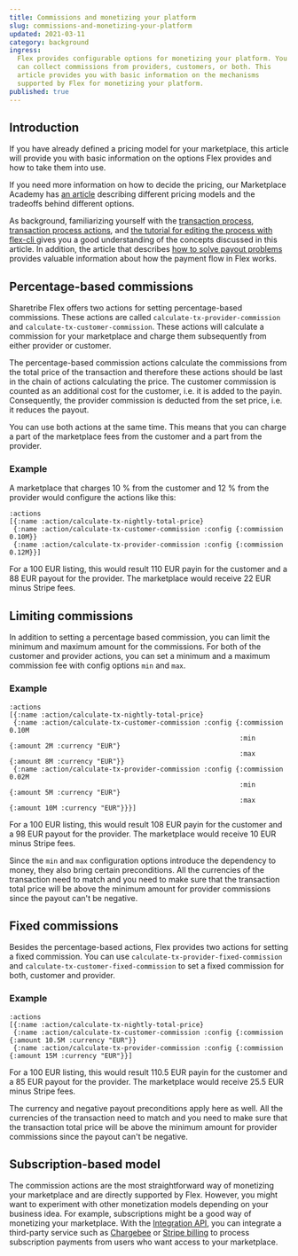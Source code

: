 ```yaml
---
title: Commissions and monetizing your platform
slug: commissions-and-monetizing-your-platform
updated: 2021-03-11
category: background
ingress:
  Flex provides configurable options for monetizing your platform. You
  can collect commissions from providers, customers, or both. This
  article provides you with basic information on the mechanisms
  supported by Flex for monetizing your platform.
published: true
---
```


## Introduction

If you have already defined a pricing model for your marketplace, this
article will provide you with basic information on the options Flex
provides and how to take them into use.

If you need more information on how to decide the pricing, our
Marketplace Academy has
[an article](https://www.sharetribe.com/academy/how-to-set-pricing-in-your-marketplace/)
describing different pricing models and the tradeoffs behind different
options.

As background, familiarizing yourself with the
[transaction process](/background/transaction-process/),
[transaction process actions](/references/transaction-process-actions/),
and
[the tutorial for editing the process with flex-cli ](/flex-cli/edit-transaction-process-with-flex-cli/)
gives you a good understanding of the concepts discussed in this
article. In addition, the article that describes
[how to solve payout problems](/background/solving-payout-problems/)
provides valuable information about how the payment flow in Flex works.

## Percentage-based commissions

Sharetribe Flex offers two actions for setting percentage-based
commissions. These actions are called `calculate-tx-provider-commission`
and `calculate-tx-customer-commission`. These actions will calculate a
commission for your marketplace and charge them subsequently from either
provider or customer.

The percentage-based commission actions calculate the commissions from
the total price of the transaction and therefore these actions should be
last in the chain of actions calculating the price. The customer
commission is counted as an additional cost for the customer, i.e. it is
added to the payin. Consequently, the provider commission is deducted
from the set price, i.e. it reduces the payout.

You can use both actions at the same time. This means that you can
charge a part of the marketplace fees from the customer and a part from
the provider.

### Example

A marketplace that charges 10 % from the customer and 12 % from the
provider would configure the actions like this:

```
:actions
[{:name :action/calculate-tx-nightly-total-price}
 {:name :action/calculate-tx-customer-commission :config {:commission 0.10M}}
 {:name :action/calculate-tx-provider-commission :config {:commission 0.12M}}]
```

For a 100 EUR listing, this would result 110 EUR payin for the customer
and a 88 EUR payout for the provider. The marketplace would receive 22
EUR minus Stripe fees.

## Limiting commissions

In addition to setting a percentage based commission, you can limit the
minimum and maximum amount for the commissions. For both of the customer
and provider actions, you can set a minimum and a maximum commission fee
with config options `min` and `max`.

### Example

```
:actions
[{:name :action/calculate-tx-nightly-total-price}
 {:name :action/calculate-tx-customer-commission :config {:commission 0.10M
                                                          :min {:amount 2M :currency "EUR"}
                                                          :max {:amount 8M :currency "EUR"}}
 {:name :action/calculate-tx-provider-commission :config {:commission 0.02M
                                                          :min {:amount 5M :currency "EUR"}
                                                          :max {:amount 10M :currency "EUR"}}}]
```

For a 100 EUR listing, this would result 108 EUR payin for the customer
and a 98 EUR payout for the provider. The marketplace would receive 10
EUR minus Stripe fees.

Since the `min` and `max` configuration options introduce the dependency
to money, they also bring certain preconditions. All the currencies of
the transaction need to match and you need to make sure that the
transaction total price will be above the minimum amount for provider
commissions since the payout can't be negative.

## Fixed commissions

Besides the percentage-based actions, Flex provides two actions for
setting a fixed commission. You can use
`calculate-tx-provider-fixed-commission` and
`calculate-tx-customer-fixed-commission` to set a fixed commission for
both, customer and provider.

### Example

```
:actions
[{:name :action/calculate-tx-nightly-total-price}
 {:name :action/calculate-tx-customer-commission :config {:commission {:amount 10.5M :currency "EUR"}}
 {:name :action/calculate-tx-provider-commission :config {:commission {:amount 15M :currency "EUR"}}]
```

For a 100 EUR listing, this would result 110.5 EUR payin for the
customer and a 85 EUR payout for the provider. The marketplace would
receive 25.5 EUR minus Stripe fees.

The currency and negative payout preconditions apply here as well. All
the currencies of the transaction need to match and you need to make
sure that the transaction total price will be above the minimum amount
for provider commissions since the payout can't be negative.

## Subscription-based model

The commission actions are the most straightforward way of monetizing
your marketplace and are directly supported by Flex. However, you might
want to experiment with other monetization models depending on your
business idea. For example, subscriptions might be a good way of
monetizing your marketplace. With the
[Integration API](https://www.sharetribe.com/docs/background/marketplace-api-integration-api/#when-to-use-the-integration-api),
you can integrate a third-party service such as
[Chargebee](https://www.chargebee.com/) or
[Stripe billing](https://stripe.com/en-fi/billing) to process
subscription payments from users who want access to your marketplace.
